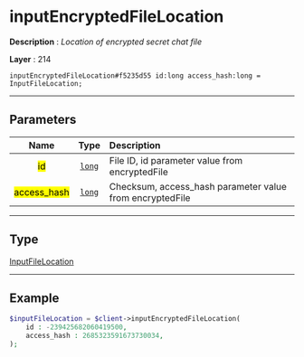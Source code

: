# inputEncryptedFileLocation

**Description** : *Location of encrypted secret chat file*

**Layer** : 214

```tl
inputEncryptedFileLocation#f5235d55 id:long access_hash:long = InputFileLocation;
```

---

## Parameters

| Name | Type | Description |
| :---: | :---: | :--- |
| <mark>id</mark> | [`long`](type/long) | File ID, id parameter value from encryptedFile |
| <mark>access_hash</mark> | [`long`](type/long) | Checksum, access_hash parameter value from encryptedFile |

---

## Type

[InputFileLocation](type/InputFileLocation)

---

## Example

```php
$inputFileLocation = $client->inputEncryptedFileLocation(
	id : -239425682060419500,
	access_hash : 2685323591673730034,
);
```